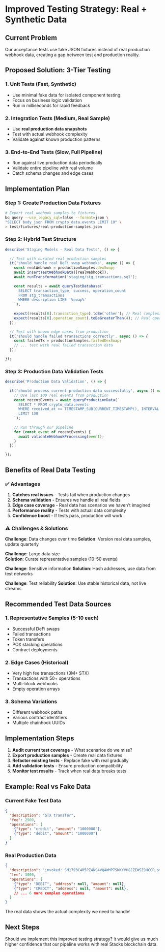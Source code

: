 # Improved Testing Strategy: Real + Synthetic Data

## Current Problem
Our acceptance tests use fake JSON fixtures instead of real production webhook data, creating a gap between test and production reality.

## Proposed Solution: 3-Tier Testing

### 1. **Unit Tests** (Fast, Synthetic)
- Use minimal fake data for isolated component testing
- Focus on business logic validation
- Run in milliseconds for rapid feedback

### 2. **Integration Tests** (Medium, Real Sample) 
- Use **real production data snapshots**
- Test with actual webhook complexity
- Validate against known production patterns

### 3. **End-to-End Tests** (Slow, Full Pipeline)
- Run against live production data periodically
- Validate entire pipeline with real volume
- Catch schema changes and edge cases

## Implementation Plan

### Step 1: Create Production Data Fixtures
```bash
# Export real webhook samples to fixtures
bq query --use_legacy_sql=false --format=json \
"SELECT body_json FROM crypto_data.events LIMIT 10" \
> test/fixtures/real-production-samples.json
```

### Step 2: Hybrid Test Structure
```typescript
describe('Staging Models - Real Data Tests', () => {
  
  // Test with curated real production samples
  it('should handle real DeFi swap webhooks', async () => {
    const realWebhook = productionSamples.dexSwap;
    await insertTestWebhookData([realWebhook]);
    await runTransformation('staging/stg_transactions.sql');
    
    const results = await queryTestDatabase(`
      SELECT transaction_type, success, operation_count 
      FROM stg_transactions 
      WHERE description LIKE '%swap%'
    `);
    
    expect(results[0].transaction_type).toBe('other'); // Real complexity
    expect(results[0].operation_count).toBeGreaterThan(4); // Real operations
  });

  // Test with known edge cases from production
  it('should handle failed transactions correctly', async () => {
    const failedTx = productionSamples.failedDexSwap;
    // ... test with real failed transaction data
  });

});
```

### Step 3: Production Data Validation Tests
```typescript
describe('Production Data Validation', () => {
  
  it('should process current production data successfully', async () => {
    // Use last 100 real events from production
    const recentEvents = await queryProductionData(`
      SELECT * FROM crypto_data.events 
      WHERE received_at >= TIMESTAMP_SUB(CURRENT_TIMESTAMP(), INTERVAL 1 HOUR)
      LIMIT 100
    `);
    
    // Run through our pipeline
    for (const event of recentEvents) {
      await validateWebhookProcessing(event);
    }
  });

});
```

## Benefits of Real Data Testing

### ✅ **Advantages**
1. **Catches real issues** - Tests fail when production changes
2. **Schema validation** - Ensures we handle all real fields  
3. **Edge case coverage** - Real data has scenarios we haven't imagined
4. **Performance reality** - Tests with actual data complexity
5. **Confidence boost** - If tests pass, production will work

### ⚠️ **Challenges & Solutions**

**Challenge**: Data changes over time
**Solution**: Version real data samples, update quarterly

**Challenge**: Large data size  
**Solution**: Curate representative samples (10-50 events)

**Challenge**: Sensitive information
**Solution**: Hash addresses, use data from test networks

**Challenge**: Test reliability
**Solution**: Use stable historical data, not live streams

## Recommended Test Data Sources

### 1. **Representative Samples** (5-10 each)
- Successful DeFi swaps
- Failed transactions  
- Token transfers
- POX stacking operations
- Contract deployments

### 2. **Edge Cases** (Historical)
- Very high fee transactions (3M+ STX)
- Transactions with 50+ operations  
- Multi-block webhooks
- Empty operation arrays

### 3. **Schema Variations**
- Different webhook paths
- Various contract identifiers
- Multiple chainhook UUIDs

## Implementation Steps

1. **Audit current test coverage** - What scenarios do we miss?
2. **Export production samples** - Create real data fixtures  
3. **Refactor existing tests** - Replace fake with real gradually
4. **Add validation tests** - Ensure production compatibility
5. **Monitor test results** - Track when real data breaks tests

## Example: Real vs Fake Data

### Current Fake Test Data
```json
{
  "description": "STX transfer",
  "fee": 2500,
  "operations": [
    {"type": "credit", "amount": "1000000"},
    {"type": "debit", "amount": "1000000"}
  ]
}
```

### Real Production Data  
```json
{
  "description": "invoked: SM1793C4R5PZ4NS4VQ4WMP7SKKYVH8JZEWSZ9HCCR.stableswap-swap-helper-v-1-3::swap-helper-a(u17868392, u1713250005, none, (tuple (a SP3Y2ZSH8P7D50B0VBTSX11S7XSG24M1VB9YFQA4K.token-aeusdc) (b SPN5AKG35QZSK2M8GAMR4AFX45659RJHDW353HSG.usdh-token-v1)), (tuple (a SM1793C4R5PZ4NS4VQ4WMP7SKKYVH8JZEWSZ9HCCR.stableswap-pool-aeusdc-usdh-v-1-2)))",
  "fee": 3000,
  "operations": [
    {"type": "DEBIT", "address": null, "amount": null},
    {"type": "CREDIT", "address": null, "amount": null},
    // ... 6 more complex operations
  ]
}
```

The real data shows the actual complexity we need to handle!

## Next Steps

Should we implement this improved testing strategy? It would give us much higher confidence that our pipeline works with real Stacks blockchain data.